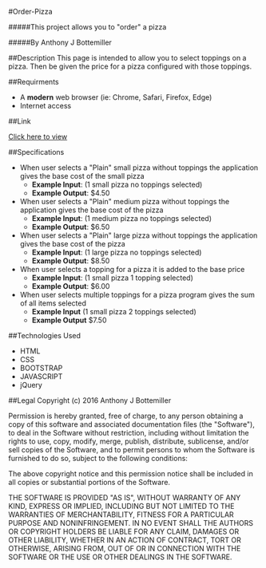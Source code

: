 #Order-Pizza

#####This project allows you to "order" a pizza

#####By Anthony J Bottemiller

##Description
This page is intended to allow you to select toppings on a pizza. Then be given the price for a pizza configured with those toppings.

##Requirments
* A **modern** web browser (ie: Chrome, Safari, Firefox, Edge)
* Internet access

##Link

[Click here to view](https://anthonybottemiller.github.io/Order-Pizza)

##Specifications

* When user selects a "Plain" small pizza without toppings the application gives the base cost of the small pizza
    * **Example Input**: (1 small pizza no toppings selected)
    * **Example Output**: $4.50
* When user selects a "Plain" medium pizza without toppings the application gives the base cost of the pizza
    * **Example Input**: (1 medium pizza no toppings selected)
    * **Example Output**: $6.50
* When user selects a "Plain" large pizza without toppings the application gives the base cost of the pizza
    * **Example Input**: (1 large pizza no toppings selected)
    * **Example Output**: $8.50
* When user selects a topping for a pizza it is added to the base price
    * **Example Input**: (1 small pizza 1 topping selected)
    * **Example Output**: $6.00
* When user selects multiple toppings for a pizza program gives the sum of all items selected
    * **Example Input** (1 small pizza 2 toppings selected)
    * **Example Output** $7.50

##Technologies Used

* HTML
* CSS
* BOOTSTRAP
* JAVASCRIPT
* jQuery

##Legal
Copyright (c) 2016 Anthony J Bottemiller

Permission is hereby granted, free of charge, to any person obtaining a copy of this software and associated documentation files (the "Software"), to deal in the Software without restriction, including without limitation the rights to use, copy, modify, merge, publish, distribute, sublicense, and/or sell copies of the Software, and to permit persons to whom the Software is furnished to do so, subject to the following conditions:

The above copyright notice and this permission notice shall be included in all copies or substantial portions of the Software.

THE SOFTWARE IS PROVIDED "AS IS", WITHOUT WARRANTY OF ANY KIND, EXPRESS OR IMPLIED, INCLUDING BUT NOT LIMITED TO THE WARRANTIES OF MERCHANTABILITY, FITNESS FOR A PARTICULAR PURPOSE AND NONINFRINGEMENT. IN NO EVENT SHALL THE AUTHORS OR COPYRIGHT HOLDERS BE LIABLE FOR ANY CLAIM, DAMAGES OR OTHER LIABILITY, WHETHER IN AN ACTION OF CONTRACT, TORT OR OTHERWISE, ARISING FROM, OUT OF OR IN CONNECTION WITH THE SOFTWARE OR THE USE OR OTHER DEALINGS IN THE SOFTWARE.
